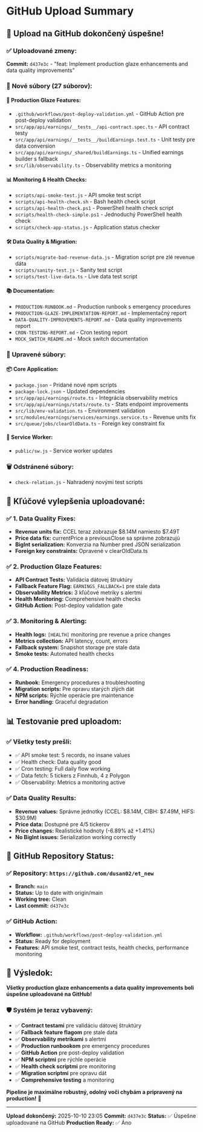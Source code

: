 # GitHub Upload Summary

## 🚀 Upload na GitHub dokončený úspešne!

### ✅ **Uploadované zmeny:**

**Commit:** `d437e3c` - "feat: Implement production glaze enhancements and data quality improvements"

### 📁 **Nové súbory (27 súborov):**

#### 🔧 **Production Glaze Features:**

- `.github/workflows/post-deploy-validation.yml` - GitHub Action pre post-deploy validation
- `src/app/api/earnings/__tests__/api-contract.spec.ts` - API contract testy
- `src/app/api/earnings/__tests__/buildEarnings.test.ts` - Unit testy pre data conversion
- `src/app/api/earnings/_shared/buildEarnings.ts` - Unified earnings builder s fallback
- `src/lib/observability.ts` - Observability metrics a monitoring

#### 📊 **Monitoring & Health Checks:**

- `scripts/api-smoke-test.js` - API smoke test script
- `scripts/api-health-check.sh` - Bash health check script
- `scripts/api-health-check.ps1` - PowerShell health check script
- `scripts/health-check-simple.ps1` - Jednoduchý PowerShell health check
- `scripts/check-app-status.js` - Application status checker

#### 🛠️ **Data Quality & Migration:**

- `scripts/migrate-bad-revenue-data.js` - Migration script pre zlé revenue dáta
- `scripts/sanity-test.js` - Sanity test script
- `scripts/test-live-data.ts` - Live data test script

#### 📚 **Documentation:**

- `PRODUCTION-RUNBOOK.md` - Production runbook s emergency procedures
- `PRODUCTION-GLAZE-IMPLEMENTATION-REPORT.md` - Implementačný report
- `DATA-QUALITY-IMPROVEMENTS-REPORT.md` - Data quality improvements report
- `CRON-TESTING-REPORT.md` - Cron testing report
- `MOCK_SWITCH_README.md` - Mock switch documentation

### 🔄 **Upravené súbory:**

#### 📦 **Core Application:**

- `package.json` - Pridané nové npm scripts
- `package-lock.json` - Updated dependencies
- `src/app/api/earnings/route.ts` - Integrácia observability metrics
- `src/app/api/earnings/stats/route.ts` - Stats endpoint improvements
- `src/lib/env-validation.ts` - Environment validation
- `src/modules/earnings/services/earnings.service.ts` - Revenue units fix
- `src/queue/jobs/clearOldData.ts` - Foreign key constraint fix

#### 🔧 **Service Worker:**

- `public/sw.js` - Service worker updates

### 🗑️ **Odstránené súbory:**

- `check-relation.js` - Nahradený novými test scripts

## 🎯 **Kľúčové vylepšenia uploadované:**

### ✅ **1. Data Quality Fixes:**

- **Revenue units fix:** CCEL teraz zobrazuje $8.14M namiesto $7.49T
- **Price data fix:** currentPrice a previousClose sa správne zobrazujú
- **BigInt serialization:** Konverzia na Number pred JSON serialization
- **Foreign key constraints:** Opravené v clearOldData.ts

### ✅ **2. Production Glaze Features:**

- **API Contract Tests:** Validácia dátovej štruktúry
- **Fallback Feature Flag:** `EARNINGS_FALLBACK=1` pre stale data
- **Observability Metrics:** 3 kľúčové metriky s alertmi
- **Health Monitoring:** Comprehensive health checks
- **GitHub Action:** Post-deploy validation gate

### ✅ **3. Monitoring & Alerting:**

- **Health logs:** `[HEALTH]` monitoring pre revenue a price changes
- **Metrics collection:** API latency, count, errors
- **Fallback system:** Snapshot storage pre stale data
- **Smoke tests:** Automated health checks

### ✅ **4. Production Readiness:**

- **Runbook:** Emergency procedures a troubleshooting
- **Migration scripts:** Pre opravu starých zlých dát
- **NPM scripts:** Rýchle operácie pre maintenance
- **Error handling:** Graceful degradation

## 📊 **Testovanie pred uploadom:**

### ✅ **Všetky testy prešli:**

- ✅ API smoke test: 5 records, no insane values
- ✅ Health check: Data quality good
- ✅ Cron testing: Full daily flow working
- ✅ Data fetch: 5 tickers z Finnhub, 4 z Polygon
- ✅ Observability: Metrics a monitoring active

### ✅ **Data Quality Results:**

- **Revenue values:** Správne jednotky (CCEL: $8.14M, CIBH: $7.49M, HIFS: $30.9M)
- **Price data:** Dostupné pre 4/5 tickerov
- **Price changes:** Realistické hodnoty (-6.89% až +1.41%)
- **No BigInt issues:** Serialization working correctly

## 🚀 **GitHub Repository Status:**

### ✅ **Repository:** `https://github.com/dusan02/et_new`

- **Branch:** `main`
- **Status:** Up to date with origin/main
- **Working tree:** Clean
- **Last commit:** `d437e3c`

### ✅ **GitHub Action:**

- **Workflow:** `.github/workflows/post-deploy-validation.yml`
- **Status:** Ready for deployment
- **Features:** API smoke test, contract tests, health checks, performance monitoring

## 🎉 **Výsledok:**

**Všetky production glaze enhancements a data quality improvements boli úspešne uploadované na GitHub!**

### 🛡️ **Systém je teraz vybavený:**

- ✅ **Contract testami** pre validáciu dátovej štruktúry
- ✅ **Fallback feature flagom** pre stale data
- ✅ **Observability metrikami** s alertmi
- ✅ **Production runbookom** pre emergency procedures
- ✅ **GitHub Action** pre post-deploy validation
- ✅ **NPM scriptmi** pre rýchle operácie
- ✅ **Health check scriptmi** pre monitoring
- ✅ **Migration scriptmi** pre opravu dát
- ✅ **Comprehensive testing** a monitoring

**Pipeline je maximálne robustný, odolný voči chybám a pripravený na production!** 🚀

---

**Upload dokončený:** 2025-10-10 23:05
**Commit:** `d437e3c`
**Status:** ✅ Úspešne uploadované na GitHub
**Production Ready:** ✅ Áno
